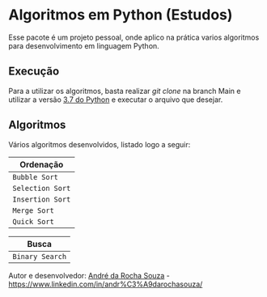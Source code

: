# Algoritmos em Python (Estudos)

Esse pacote é um projeto pessoal, onde aplico na prática varios algoritmos para desenvolvimento em linguagem Python.

## Execução

Para a utilizar os algoritmos, basta realizar *git clone* na branch Main e utilizar a versão [3.7 do Python](https://www.python.org/downloads/release/python-370/) e executar o arquivo que desejar.

## Algoritmos

Vários algoritmos desenvolvidos, listado logo a seguir:

| Ordenação |
|---|
| `Bubble Sort` |
| `Selection Sort` |
| `Insertion Sort` |
| `Merge Sort` |
| `Quick Sort` |

| Busca |
|---|
| `Binary Search` |


Autor e desenvolvedor: [André da Rocha Souza](https://github.com/andrerochasouza) - https://www.linkedin.com/in/andr%C3%A9darochasouza/
